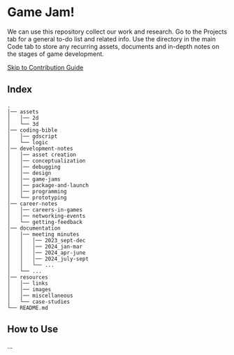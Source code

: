 # Game Jam!

We can use this repository collect our work and research. Go to the Projects tab for a general to-do list and related info. Use the directory in the main Code tab to store any recurring assets, documents and in-depth notes on the stages of game development.

[Skip to Contribution Guide](#how-to-use)

## Index
```
.
│── assets
│   │── 2d
│   └── 3d
│── coding-bible
│   │── gdscript
│   └── logic
│── development-notes
│   │── asset creation
│   │── conceptualization
│   │── debugging
│   │── design
│   │── game-jams
│   │── package-and-launch
│   │── programming
│   └── prototyping
│── career-notes
│   │── careers-in-games
│   │── networking-events
│   └── getting-feedback
│── documentation
│   │── meeting minutes
│   │   │── 2023_sept-dec
│   │   │── 2024_jan-mar
│   │   │── 2024_apr-june
│   │   │── 2024_july-sept
│   │   └── ...
│   └── ...
│── resources
│   │── links
│   │── images
│   │── miscellaneous
│   └── case-studies
└── README.md
```

## How to Use

...
